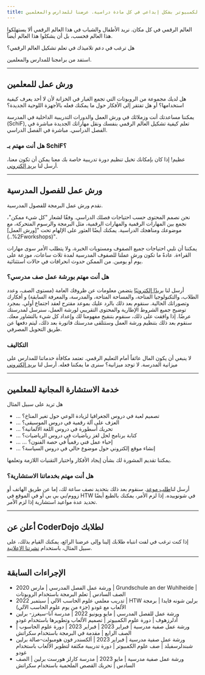 ```yaml
---
title: العالم الرقمي في كل مكان - استخدم أجهزة الكمبيوتر بشكل إبداعي في كل مادة دراسية. عرضنا للمدارس والمعلمين.
---
```

العالم الرقمي في كل مكان. نريد الأطفال والشباب في هذا العالم الرقمي
ألا يستهلكوا هذا العالم فحسب، بل أن يشكلوا هذا العالم أيضاً.

هل ترغب في دعم تلاميذك في تعلم تشكيل العالم الرقمي؟

استفد من برامجنا للمدارس والمعلمين.

---

## ورش عمل للمعلمين
هل لديك مجموعة من الروبوتات التي تجمع الغبار في الخزانة لأن لا أحد يعرف كيفية استخدامها؟
أو هل تفتقر إلى الأفكار حول ما يمكنك فعله بالأجهزة اللوحية الجديدة؟

يمكننا مساعدتك أنت وزملائك في ورش العمل والدورات التدريبية الداخلية في المدرسة (SchiF), 
تعلم كيفية تشكيل العالم الرقمي بنفسك ونقل مهاراتك الجديدة مباشرة في الفصل الدراسي. 
مباشرة في الفصل الدراسي.

### هل أنت مهتم بـ SchiF؟
عظيم! إذا كان بإمكانك تخيل تنظيم دورة تدريبية خاصة بك معنا يمكن أن تكون
معنا، أرسل لنا [بريد إلكتروني](mailto:schoeneweide.berlin@coderdojo.com).

---

## ورش عمل للفصول المدرسية
نقدم ورش عمل البرمجة للفصول المدرسية. 

نحن نصمم المحتوى حسب احتياجات فصلك الدراسي. 
وفقًا لشعار "كل شيء ممكن"، نجمع بين المهارات الرقمية 
والمهارات الرقمية، مثل البرمجة والرسوم المتحركة، مع موضوعك ومناهجك الدراسية. 
يمكنك أيضًا العثور على الإلهام تحت "[ورش العمل] (..%2Fworkshops)".

يمكننا أن نلبي احتياجات جميع الصفوف ومستويات الخبرة، ولا يتطلب الأمر سوى مهارات القراءة.
عادةً ما تكون ورش عملنا للصفوف المدرسية لمدة ثلاث ساعات، موزعة على يوم أو يومين. 
من الممكن حدوث انحرافات في حالات استثنائية. 

### هل أنت مهتم بورشة عمل صف مدرسي؟
أرسل لنا [بريدًا إلكترونيًا](mailto:schoeneweide.berlin@coderdojo.com) يتضمن معلومات عن ظروفك العامة
(مستوى الصف، وعدد الطلاب، والتكنولوجيا المتاحة، والمساحة المتاحة، والمدرسة، والمعرفة السابقة) و
أفكارك وتصوراتك الحالية. سنقوم بعد ذلك بالرد عليك بموعد مقترح لعقد اجتماع أولي.
بمجرد توضيح جميع الشروط الإطارية والمحتوى التقريبي لورشة العمل، سنرسل لمدرستك عرضًا.
إذا وافقت على ذلك، سنقوم بتنقيح مفهومنا لك وإعداد كل شيء بالتشاور معك.
سنقوم بعد ذلك بتنظيم ورشة العمل وستتلقى مدرستك فاتورة بعد ذلك، ليتم دفعها عن طريق التحويل المصرفي.

### التكاليف
لا ينبغي أن يكون المال عائقاً أمام التعليم الرقمي.
تعتمد مكافأة خدماتنا للمدارس على ميزانية المدرسة. 
لا توجد ميزانية؟ سنرى ما يمكننا فعله. أرسل لنا 
[بريد إلكتروني](mailto:schoeneweide.berlin@coderdojo.com)

---

## خدمة الاستشارة المجانية للمعلمين
هل تريد على سبيل المثال
* ... تصميم لعبة في دروس الجغرافيا لزيادة الوعي حول تغير المناخ؟
* ... العزف على آلة رقمية في دروس الموسيقى؟
* ... تحريك أسطورة في دروس اللغة الألمانية؟
* ... كتابة برنامج لحل لغز رياضيات في دروس الرياضيات؟
* ... ... إحياء عمل فني رقمياً في حصة الفنون؟
* ... إنشاء موقع إلكتروني حول موضوع حالي في دروس السياسة؟

يمكننا تقديم المشورة لك بشأن إيجاد الأفكار واختيار التقنيات اللازمة وتعلمها.

### هل أنت مهتم بخدماتنا الاستشارية؟
أرسل لنا[طلب موعد](mailto:schoeneweide.berlin@coderdojo.com).
سنقوم بعد ذلك بتحديد نصف ساعة لك، إما عن طريق الهاتف أو زووم/بي بي بي أو في الموقع في HTW في شونوييده.
إذا لزم الأمر، يمكنك بالطبع أيضًا تحديد عدة مواعيد استشارية إذا لزم الأمر.

---

## أعلن عن CoderDojo لطلابك
إذا كنت ترغب في لفت انتباه طلابك إلينا وإلى عرضنا الرائع، يمكنك القيام بذلك، على سبيل المثال، باستخدام
[نشرتنا الإعلانية](...%2F...%2F...%2Fimages%2Fpr%2Fpr%2Foster-schuelerinnen.pdf).

---

## الإجراءات السابقة
* ورشة عمل الفصل المدرسي | مارس 2020 | Grundschule an der Wuhlheide | الصف السادس | تعلم البرمجة باستخدام الروبوتات
* تدريب معلمي علوم الحاسب الآلي | سبتمبر 2022 | HTW برلين شونه فايدا | برمجة الألعاب مع غودو (جزء من يوم علوم الحاسب الآلي)
* ورشة عمل للفصل المدرسي | مايو ويونيو 2022 | مدرسة آنا-سيغرز- برلين أدلرزهوف | دورة علوم الكمبيوتر | تصميم الألعاب وتطويرها باستخدام غودو
* ورشة عمل صفية مدرسية | فبراير 2023 | فبراير 2023 | دورة علوم الحاسوب | الصف الرابع | مقدمة في البرمجة باستخدام سكراتش
* ورشة عمل صفية مدرسية | فبراير 2023 | ألكسندر فون هومبولت-صالة برلين شبندلرسفيلد | صف علوم الكمبيوتر | دورة تدريبية مكثفة لتطوير الألعاب باستخدام غودو
* ورشة عمل صفية مدرسية | مايو 2023 | مدرسة كارلز هورست برلين | الصف السادس | تحريك القصص الملحمية باستخدام سكراتش